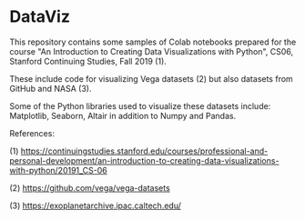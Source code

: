 # DataViz

This repository contains some samples of Colab notebooks prepared for the course "An Introduction to Creating Data Visualizations with Python", CS06, Stanford Continuing Studies, Fall 2019 (1).

These include code for visualizing Vega datasets (2) but also datasets from GitHub and NASA (3).

Some of the Python libraries used to visualize these datasets include: Matplotlib, Seaborn, Altair in addition to Numpy and Pandas.

References:

(1) https://continuingstudies.stanford.edu/courses/professional-and-personal-development/an-introduction-to-creating-data-visualizations-with-python/20191_CS-06

(2) https://github.com/vega/vega-datasets

(3) https://exoplanetarchive.ipac.caltech.edu/
